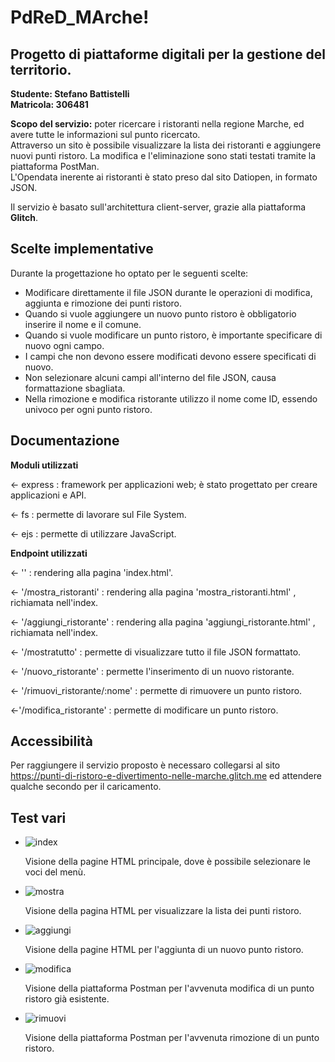 # PdReD_MArche!

## Progetto di piattaforme digitali per la gestione del territorio.

**Studente: Stefano Battistelli  
Matricola: 306481**

**Scopo del servizio:** poter ricercare i ristoranti nella regione Marche, ed avere tutte le informazioni sul punto ricercato.  
Attraverso un sito è possibile visualizzare la lista dei ristoranti e aggiungere nuovi punti ristoro.
La modifica e l'eliminazione sono stati testati tramite la piattaforma PostMan.  
L'Opendata inerente ai ristoranti è stato preso dal sito Datiopen, in formato JSON.

Il servizio è basato sull'architettura client-server, grazie alla piattaforma **Glitch**.

## Scelte implementative

Durante la progettazione ho optato per le seguenti scelte:

- Modificare direttamente il file JSON durante le operazioni di modifica, aggiunta e rimozione dei punti ristoro.
- Quando si vuole aggiungere un nuovo punto ristoro è obbligatorio inserire il nome e il comune.
- Quando si vuole modificare un punto ristoro, è importante specificare di nuovo ogni campo.
- I campi che non devono essere modificati devono essere specificati di nuovo.
- Non selezionare alcuni campi all'interno del file JSON, causa formattazione sbagliata.
- Nella rimozione e modifica ristorante utilizzo il nome come ID, essendo univoco per ogni punto ristoro.

## Documentazione

**Moduli utilizzati**

← express : framework per applicazioni web; è stato progettato per creare applicazioni e API.

← fs : permette di lavorare sul File System.

← ejs : permette di utilizzare JavaScript.

**Endpoint utilizzati**

← '' : rendering alla pagina 'index.html'.

← '/mostra_ristoranti' : rendering alla pagina 'mostra_ristoranti.html' , richiamata nell'index.

← '/aggiungi_ristorante' : rendering alla pagina 'aggiungi_ristorante.html' , richiamata nell'index.

← '/mostratutto' : permette di visualizzare tutto il file JSON formattato.

← '/nuovo_ristorante' : permette l'inserimento di un nuovo ristorante.

← '/rimuovi_ristorante/:nome' : permette di rimuovere un punto ristoro.

←'/modifica_ristorante' : permette di modificare un punto ristoro.

## Accessibilità

Per raggiungere il servizio proposto è necessaro collegarsi al sito https://punti-di-ristoro-e-divertimento-nelle-marche.glitch.me ed attendere qualche secondo per il caricamento.

## Test vari

- ![index](https://cdn.glitch.global/90eca12d-755b-4ca9-8346-30e832a9f895/Index.png?v=1674224670699)

     Visione della pagine HTML principale, dove è possibile selezionare le voci del menù.

- ![mostra](https://cdn.glitch.global/90eca12d-755b-4ca9-8346-30e832a9f895/Mostra.png?v=1674224656438)

     Visione della pagina HTML per visualizzare la lista dei punti ristoro.

- ![aggiungi](https://cdn.glitch.global/90eca12d-755b-4ca9-8346-30e832a9f895/Aggiungi.png?v=1674224678309)

     Visione della pagine HTML per l'aggiunta di un nuovo punto ristoro.
  
- ![modifica](https://cdn.glitch.global/90eca12d-755b-4ca9-8346-30e832a9f895/Modifica.png?v=1674224665173)

     Visione della piattaforma Postman per l'avvenuta modifica di un punto ristoro già esistente.
  
- ![rimuovi](https://cdn.glitch.global/90eca12d-755b-4ca9-8346-30e832a9f895/rimuovi.png?v=1674224643165)
   
     Visione della piattaforma Postman per l'avvenuta rimozione di un punto ristoro.
